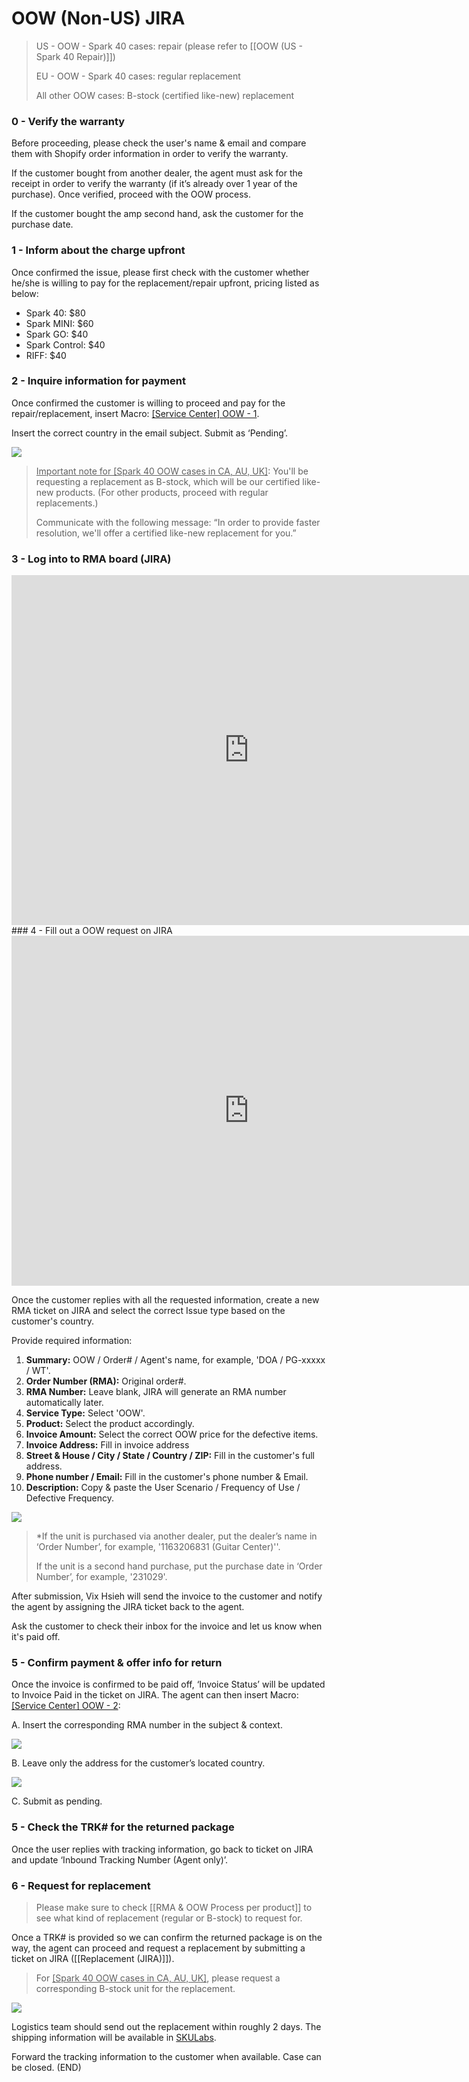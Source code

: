 # OOW (Non-US) JIRA

> US - OOW - Spark 40 cases: repair (please refer to [[OOW (US - Spark 40 Repair)]])
> 
> EU - OOW - Spark 40 cases: regular replacement
> 
> All other OOW cases: B-stock (certified like-new) replacement

### 0 - Verify the warranty
Before proceeding, please check the user's name & email and compare them with Shopify order information in order to verify the warranty.

If the customer bought from another dealer, the agent must ask for the receipt in order to verify the warranty (if it’s already over 1 year of the purchase). Once verified, proceed with the OOW process. 

If the customer bought the amp second hand, ask the customer for the purchase date.


### 1 - Inform about the charge upfront
Once confirmed the issue, please first check with the customer whether he/she is willing to pay for the replacement/repair upfront, pricing listed as below:
   
- Spark 40: $80
- Spark MINI: $60
- Spark GO: $40
- Spark Control: $40
- RIFF: $40

### 2 - Inquire information for payment
Once confirmed the customer is willing to proceed and pay for the repair/replacement, insert Macro: <u>[Service Center] OOW - 1</u>.

Insert the correct country in the email subject. Submit as ‘Pending’.

![](https://lh5.googleusercontent.com/oNgL51TQ-U8DbnBd70LpyGQtI1DkGy-vQCFeTii74P0E6G_zaXpEZFYuonvaLnwJlS8xmoX-FnkquWXUMnmJCwbS349dDjeE0I5v_SK25zqVDRPYE6ZOUx6ri3Uv6SwRNw3HqF4iAwvyhpnivYyH8ymoS5xa9DhpaMreJfBCKXlIhWXgNJfsT7ybPM7F)

> <u>Important note for [Spark 40 OOW cases in CA, AU, UK]</u>: You'll be requesting a replacement as B-stock, which will be our certified like-new products. (For other products, proceed with regular replacements.)
> 
> Communicate with the following message: “In order to provide faster resolution, we'll offer a certified like-new replacement for you.”

### 3 - Log into to RMA board (JIRA)

<iframe src="https://docs.google.com/presentation/d/e/2PACX-1vTJYyJaL00w9dJob_94CCS6jpHLrX6yDo7k1t2FjN_tHWuUxkFEVRRSzMDgvkg5Ejb1ya-ErAKwr-Hm/embed?start=false&loop=false" frameborder="0" width="760" height="560" allowfullscreen="true" mozallowfullscreen="true" webkitallowfullscreen="true"></iframe>
### 4 - Fill out a OOW request on JIRA

<iframe src="https://docs.google.com/presentation/d/e/2PACX-1vRr5jPrbx3hS4wyH8A093YDTfpIu82_297NrIpQNgzxNciJc2v7_CvnSa3LJeWhHCtfqRGMVZQ2W96F/embed?start=false&loop=false" frameborder="0" width="760" height="560" allowfullscreen="true" mozallowfullscreen="true" webkitallowfullscreen="true"></iframe>

Once the customer replies with all the requested information, create a new RMA ticket on JIRA and select the correct Issue type based on the customer's country.

Provide required information:
1.  **Summary:** OOW / Order# / Agent's name, for example, 'DOA / PG-xxxxx / WT'.
2.  **Order Number (RMA):** Original order#.
3.  **RMA Number:** Leave blank, JIRA will generate an RMA number automatically later.
4.  **Service Type:** Select 'OOW'.
5.  **Product:** Select the product accordingly.
6.  **Invoice Amount:** Select the correct OOW price for the defective items.
7.  **Invoice Address:** Fill in invoice address
8.  **Street & House / City / State / Country / ZIP:** Fill in the customer's full address.
9.  **Phone number / Email:** Fill in the customer's phone number & Email.
10. **Description:** Copy & paste the User Scenario / Frequency of Use / Defective Frequency.

![](https://lh6.googleusercontent.com/EAamxZ1yeMdxamyiDcaYoAPlFajXdWvGS-nQRkYgw-Z_6UeDMm8pbuQdKlKz5m0ChN8Cx8ZXu1jEfxA4X6Hhyxnun4jTPbyQwhn3yE04ZLP4ndwsHvnLK4Lr9zev145jlL6oclvqWIdxX095VpBeq9pwhZQCVuGiKR9QFcSkdBRc6I3x6R1TuCSqJXiG)


> *If the unit is purchased via another dealer, put the dealer’s name in ‘Order Number’, for example, '1163206831 (Guitar Center)''.
> 
> If the unit is a second hand purchase, put the purchase date in ‘Order Number’, for example, '231029'.

After submission, Vix Hsieh will send the invoice to the customer and notify the agent by assigning the JIRA ticket back to the agent.

Ask the customer to check their inbox for the invoice and let us know when it's paid off.

### 5 - Confirm payment & offer info for return
Once the invoice is confirmed to be paid off, ‘Invoice Status’ will be updated to Invoice Paid in the ticket on JIRA. The agent can then insert Macro: <u>[Service Center] OOW - 2</u>:


A. Insert the corresponding RMA number in the subject & context. 

![](https://lh6.googleusercontent.com/pxkKNAaNDkH6QfDu8fZRZ81_TESes5OuLWqK-Qlxbapc1XRTK6e8NtxoZfbRQY4gqks_ZM-CytI-K3jRn5Q8kUqlvCYj8xaMmYraqknWl4ZUeOiM1zrT-pIoVV8FNqJ80GihxJ7vLZ5-a9jWRym-nMDikYLeqQzbHBpMmmZ_ZMi3d-IzVBfjxsjqbb6W)

B. Leave only the address for the customer’s located country. 

![](https://lh3.googleusercontent.com/ewy-lJjRb1kBlsRAnYgwIxiN5Y_hVxZrkqVLXeCXo7KCECm41GV_ZvLNwtw6UmpkECgbr7xiAoRrhKGjQOXHcbPNr4q7OsJbZen8I40EARFxJ2LFABD0A9RgvmLR2BV0YLCnWfZT_4fGuVAPnT6jtcqiOw5anhXf3VgD8PBrO2jzU5f8f7y-lns2jaGo)

C. Submit as pending.

### 5 - Check the TRK# for the returned package
Once the user replies with tracking information, go back to ticket on JIRA and update ‘Inbound Tracking Number (Agent only)’.

### 6 - Request for replacement
>Please make sure to check [[RMA & OOW Process per product]] to see what kind of replacement (regular or B-stock) to request for.

Once a TRK# is provided so we can confirm the returned package is on the way, the agent can proceed and request a replacement by submitting a ticket on JIRA ([[Replacement (JIRA)]]).

> For <u>[Spark 40 OOW cases in CA, AU, UK]</u>, please request a corresponding B-stock unit for the replacement.

![](https://lh5.googleusercontent.com/Q3wBpCHP7y2evZ6tTa-HDcMVUqrz530esCx8LGH8H1n6R_79HHhQw10BQPuUtJeWmIz4foI8F_mIFY84LlzgWwytNTiqKeNNaX2mNzfgxclISJSmThXDUihpQQ0aQQT3kxouWPbchqDEG3TCWZ_3zPEPwC-akPnNfSCEBI2R_wr4U0JSGl0RGIfs8NBm)

Logistics team should send out the replacement within roughly 2 days. The shipping information will be available in [SKULabs](https://docs.google.com/presentation/d/1mV6JgZ9rcZR58MPT-T2y8dGSshv2lfZfOS2Niw2qFRs/edit?usp=sharing). 

Forward the tracking information to the customer when available. Case can be closed. (END)